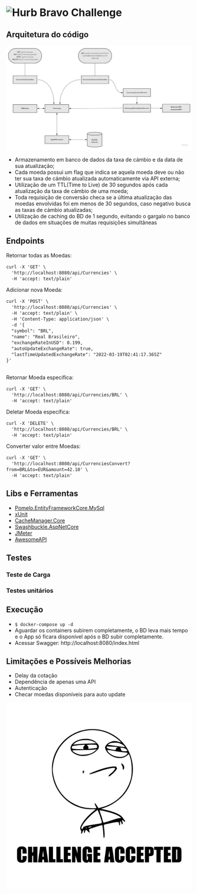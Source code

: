 # <img src="https://avatars1.githubusercontent.com/u/7063040?v=4&s=200.jpg" alt="Hurb" width="24" /> Bravo Challenge
## Arquitetura do código
<p align="center">
  <img src="app-architecture.jpg" alt="arquitetura" />
</p>

- Armazenamento em banco de dados da taxa de cámbio e da data de sua atualização;
- Cada moeda possui um flag que indica se aquela moeda deve ou não ter sua taxa de cámbio atualizada automaticamente via API externa;
- Utilização de um TTL(Time to Live) de 30 segundos após cada atualização da taxa de cámbio de uma moeda;
- Toda requisição de conversão checa se a última atualização das moedas envolvidas foi em menos de 30 segundos, caso negativo busca as taxas de cámbio atualizadas;
- Utilização de caching do BD de 1 segundo, evitando o gargalo no banco de dados em situações de muitas requisições simultâneas

## Endpoints

Retornar todas as Moedas:
<pre><code>curl -X 'GET' \
  'http://localhost:8080/api/Currencies' \
  -H 'accept: text/plain'
</code></pre>

Adicionar nova Moeda:
<pre><code>curl -X 'POST' \
  'http://localhost:8080/api/Currencies' \
  -H 'accept: text/plain' \
  -H 'Content-Type: application/json' \
  -d '{
  "symbol": "BRL",
  "name": "Real Brasileiro",
  "exchangeRateInUSD": 0.199,
  "autoUpdateExchangeRate": true,
  "lastTimeUpdatedExchangeRate": "2022-03-19T02:41:17.365Z"
}'

</code></pre>
Retornar Moeda específica:
<pre><code>curl -X 'GET' \
  'http://localhost:8080/api/Currencies/BRL' \
  -H 'accept: text/plain'
</code></pre>

Deletar Moeda específica:
<pre><code>curl -X 'DELETE' \
  'http://localhost:8080/api/Currencies/BRL' \
  -H 'accept: text/plain'
</code></pre>

Converter valor entre Moedas:
<pre><code>curl -X 'GET' \
  'http://localhost:8080/api/CurrenciesConvert?from=BRL&to=EUR&amount=42.10' \
  -H 'accept: text/plain'
</code></pre>

## Libs e Ferramentas
- [Pomelo.EntityFrameworkCore.MySql](https://github.com/PomeloFoundation/Pomelo.EntityFrameworkCore.MySql)
- [xUnit](https://xunit.net/)
- [CacheManager.Core](https://cachemanager.michaco.net/)
- [Swashbuckle.AspNetCore](https://github.com/domaindrivendev/Swashbuckle.AspNetCore)
- [JMeter](https://jmeter.apache.org/)
- [AwesomeAPI](https://docs.awesomeapi.com.br/api-de-moedas)

## Testes

### Teste de Carga

### Testes unitários

## Execução

- `$ docker-compose up -d`
- Aguardar os containers subirem completamente, o BD leva mais tempo e o App só ficara disponível após o BD subir completamente.
- Acessar Swagger: http://localhost:8080/index.html

## Limitações e Possíveis Melhorias

- Delay da cotação
- Dependência de apenas uma API
- Autenticação
- Checar moedas disponíveis para auto update

<p align="center">
  <img src="ca.jpg" alt="Challange accepted" />
</p>
